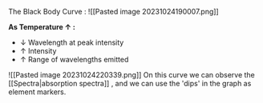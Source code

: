 The Black Body Curve :
![[Pasted image 20231024190007.png]]

**As Temperature $\uparrow$ :**
- $\downarrow$ Wavelength at peak intensity
- $\uparrow$ Intensity
- $\uparrow$ Range of wavelengths emitted

![[Pasted image 20231024220339.png]]
On this curve we can observe the [[Spectra|absorption spectra]] , and we can use the 'dips' in the graph as element markers.